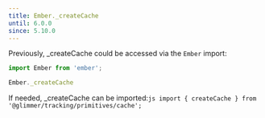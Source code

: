 ```yaml
---
title: Ember._createCache
until: 6.0.0
since: 5.10.0
---
```



Previously, _createCache could be accessed via the `Ember` import:
```js
import Ember from 'ember';

Ember._createCache
```

 If needed, _createCache can be imported:```js
import { createCache } from '@glimmer/tracking/primitives/cache';```
